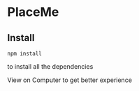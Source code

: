 # PlaceMe
 
 ## Install
```
npm install
```
to install all the dependencies

View on Computer to get better experience
